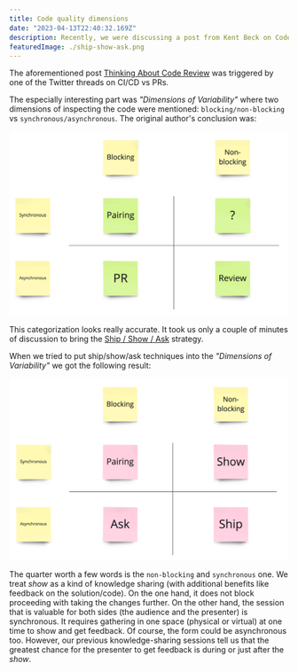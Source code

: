```yaml
---
title: Code quality dimensions
date: "2023-04-13T22:40:32.169Z"
description: Recently, we were discussing a post from Kent Beck on Code Reviews. Here are our thoughts.
featuredImage: ./ship-show-ask.png
---
```


The aforementioned post [Thinking About Code Review](https://tidyfirst.substack.com/p/thinking-about-code-review) was triggered by one of the Twitter threads on CI/CD vs PRs.

The especially interesting part was _"Dimensions of Variability"_ where two dimensions of inspecting the code were mentioned: `blocking/non-blocking` vs `synchronous/asynchronous`. The original author's conclusion was:

![dimensions-of-variability](dimensions-of-variability.png)

This categorization looks really accurate. It took us only a couple of minutes of discussion to bring the [Ship / Show / Ask](https://martinfowler.com/articles/ship-show-ask.html) strategy.

When we tried to put ship/show/ask techniques into the _"Dimensions of Variability"_ we got the following result:

![ship-show-ask](ship-show-ask.png)

The quarter worth a few words is the `non-blocking` and `synchronous` one. We treat _show_ as a kind of knowledge sharing (with additional benefits like feedback on the solution/code). On the one hand, it does not block proceeding with taking the changes further. On the other hand, the session that is valuable for both sides (the audience and the presenter) is synchronous. It requires gathering in one space (physical or virtual) at one time to show and get feedback. Of course, the form could be asynchronous too. However, our previous knowledge-sharing sessions tell us that the greatest chance for the presenter to get feedback is during or just after the _show_.
